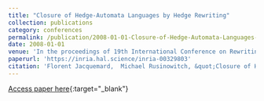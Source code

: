```yaml
---
title: "Closure of Hedge-Automata Languages by Hedge Rewriting"
collection: publications
category: conferences
permalink: /publication/2008-01-01-Closure-of-Hedge-Automata-Languages-by-Hedge-Rewriting
date: 2008-01-01
venue: 'In the proceedings of 19th International Conference on Rewriting Techniques and Applications (RTA), Springer LNCS volume 5117'
paperurl: 'https://inria.hal.science/inria-00329803'
citation: 'Florent Jacquemard,  Michael Rusinowitch, &quot;Closure of Hedge-Automata Languages by Hedge Rewriting&quot; In the proceedings of 19th International Conference on Rewriting Techniques and Applications (RTA), Springer LNCS volume 5117, 2008.'
---
```

[Access paper here](https://dx.doi.org/10.1007/978-3-540-70590-1_11){:target="_blank"}
